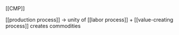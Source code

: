 [[CMP]]

[[production process]] -> unity of [[labor process]] + [[value-creating process]]
creates commodities